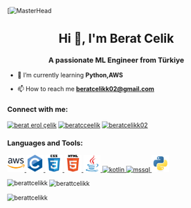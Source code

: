 [![MasterHead](https://miro.medium.com/v2/resize:fit:1002/1*VU_zxtNS42gfPjJ5xNR7QQ.jpeg)
<h1 align="center">Hi 👋, I'm Berat Celik</h1>
<h3 align="center">A passionate ML Engineer from Türkiye</h3>

- 🌱 I’m currently learning **Python,AWS**

- 📫 How to reach me **beratcelikk02@gmail.com**

<h3 align="left">Connect with me:</h3>
<p align="left">
<a href="https://linkedin.com/in/berat erol çeli̇k" target="blank"><img align="center" src="https://raw.githubusercontent.com/rahuldkjain/github-profile-readme-generator/master/src/images/icons/Social/linked-in-alt.svg" alt="berat erol çeli̇k" height="30" width="40" /></a>
<a href="https://instagram.com/beratcceelik" target="blank"><img align="center" src="https://raw.githubusercontent.com/rahuldkjain/github-profile-readme-generator/master/src/images/icons/Social/instagram.svg" alt="beratcceelik" height="30" width="40" /></a>
<a href="https://www.hackerrank.com/beratcelikk02" target="blank"><img align="center" src="https://raw.githubusercontent.com/rahuldkjain/github-profile-readme-generator/master/src/images/icons/Social/hackerrank.svg" alt="beratcelikk02" height="30" width="40" /></a>
</p>

<h3 align="left">Languages and Tools:</h3>
<p align="left"> <a href="https://aws.amazon.com" target="_blank" rel="noreferrer"> <img src="https://raw.githubusercontent.com/devicons/devicon/master/icons/amazonwebservices/amazonwebservices-original-wordmark.svg" alt="aws" width="40" height="40"/> </a> <a href="https://www.cprogramming.com/" target="_blank" rel="noreferrer"> <img src="https://raw.githubusercontent.com/devicons/devicon/master/icons/c/c-original.svg" alt="c" width="40" height="40"/> </a> <a href="https://www.w3schools.com/css/" target="_blank" rel="noreferrer"> <img src="https://raw.githubusercontent.com/devicons/devicon/master/icons/css3/css3-original-wordmark.svg" alt="css3" width="40" height="40"/> </a> <a href="https://www.w3.org/html/" target="_blank" rel="noreferrer"> <img src="https://raw.githubusercontent.com/devicons/devicon/master/icons/html5/html5-original-wordmark.svg" alt="html5" width="40" height="40"/> </a> <a href="https://www.java.com" target="_blank" rel="noreferrer"> <img src="https://raw.githubusercontent.com/devicons/devicon/master/icons/java/java-original.svg" alt="java" width="40" height="40"/> </a> <a href="https://kotlinlang.org" target="_blank" rel="noreferrer"> <img src="https://www.vectorlogo.zone/logos/kotlinlang/kotlinlang-icon.svg" alt="kotlin" width="40" height="40"/> </a> <a href="https://www.microsoft.com/en-us/sql-server" target="_blank" rel="noreferrer"> <img src="https://www.svgrepo.com/show/303229/microsoft-sql-server-logo.svg" alt="mssql" width="40" height="40"/> </a> <a href="https://www.python.org" target="_blank" rel="noreferrer"> <img src="https://raw.githubusercontent.com/devicons/devicon/master/icons/python/python-original.svg" alt="python" width="40" height="40"/> </a> </p>

<p><img align="left" src="https://github-readme-stats.vercel.app/api/top-langs?username=berattcelikk&show_icons=true&locale=en&layout=compact" alt="berattcelikk" /></p>

<p>&nbsp;<img align="center" src="https://github-readme-stats.vercel.app/api?username=berattcelikk&show_icons=true&locale=en" alt="berattcelikk" /></p>

<p><img align="center" src="https://github-readme-streak-stats.herokuapp.com/?user=berattcelikk&" alt="berattcelikk" /></p>
